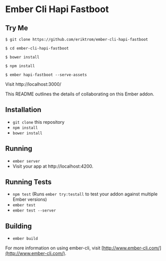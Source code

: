 # Ember Cli Hapi Fastboot

## Try Me

    $ git clone https://github.com/eriktrom/ember-cli-hapi-fastboot

    $ cd ember-cli-hapi-fastboot

    $ bower install

    $ npm install

    $ ember hapi-fastboot --serve-assets

Visit http://localhost:3000/

This README outlines the details of collaborating on this Ember addon.

## Installation

* `git clone` this repository
* `npm install`
* `bower install`

## Running

* `ember server`
* Visit your app at http://localhost:4200.

## Running Tests

* `npm test` (Runs `ember try:testall` to test your addon against multiple Ember versions)
* `ember test`
* `ember test --server`

## Building

* `ember build`

For more information on using ember-cli, visit [http://www.ember-cli.com/](http://www.ember-cli.com/).
